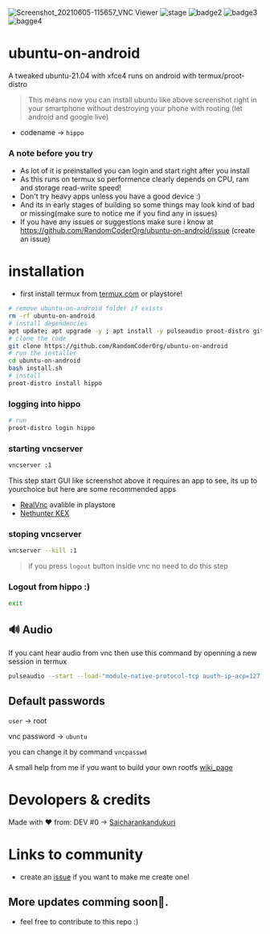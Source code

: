 ![Screenshot_20210605-115657_VNC Viewer](https://user-images.githubusercontent.com/68287637/120882449-b4729680-c5f5-11eb-8a47-c452aefcc882.jpg "A Screenshot of ubuntu xfce showing some pre-installed apps")
![stage](https://img.shields.io/badge/Status-Installable-green) ![badge2](https://img.shields.io/badge/App-Termux-green) ![badge3](https://img.shields.io/badge/Linux%20Distribution-UBUNTU-brightgreen) ![bagge4](https://img.shields.io/badge/Linux%20Distribution__version-21.04%20(hippo)-brightgreen)

# ubuntu-on-android
A tweaked ubuntu-21.04 with xfce4 runs on android with termux/proot-distro

> This means now you can install ubuntu like above screenshot right in your smartphone without destroying your phone with rooting
> (let android and google live)

- codename -> `hippo`

### A note before you try
- As lot of it is preinstalled you can login and start right after you install 
- As this runs on termux so performence clearly depends on CPU, ram and storage read-write speed!
- Don't try heavy apps unless you have a good device :)
- And its in early stages of building so some things may look kind of bad or missing(make sure to notice me if you find any in issues)
- If you have any issues or suggestions make sure i know at https://github.com/RandomCoderOrg/ubuntu-on-android/issue (create an issue)

# installation
- first install termux from [termux.com](https://termux.com) or playstore!
```bash
# remove ubuntu-on-android folder if exists
rm -rf ubuntu-on-android
# install dependencies
apt update; apt upgrade -y ; apt install -y pulseaudio proot-distro git -y
# clone the code
git clone https://github.com/RandomCoderOrg/ubuntu-on-android
# run the installer
cd ubuntu-on-android
bash install.sh
# install
proot-distro install hippo
```
### logging into hippo
```bash
# run
proot-distro login hippo
```
### starting vncserver

```bash
vncserver :1
```
This step start GUI like screenshot above
it requires an app to see, its up to yourchoice but here are some recommended apps
- [RealVnc](https://play.google.com/store/apps/details?id=com.realvnc.viewer.android&hl=en_IN&gl=US) avalible in playstore
- [Nethunter KEX](https://store.nethunter.com/en/packages/com.offsec.nethunter.kex/) 
### stoping vncserver
```bash
vncserver --kill :1
```
> if you press `logout` button inside vnc no need to do this step
### Logout from hippo :)
```bash
exit
```

## 🔊  Audio 
If you cant hear audio from vnc then use this command by openning a new session in termux
```bash
pulseaudio --start --load-"module-native-protocol-tcp auuth-ip-acp=127.0.0.1 auth-anonymus=1" --exit-idle-time=1
```
## Default passwords
`user` -> root



vnc password -> `ubuntu`


you can change it by command `vncpasswd`

A small help from me if you want to build your own rootfs [wiki_page](https://github.com/RandomCoderOrg/ubuntu-on-android/wiki/commands-took-to-make-a-custom-rootfs)
# Devolopers & credits
Made with ❤️ from:
DEV #0 -> [Saicharankandukuri](https://github.com/SaicharanKandukuri)

# Links to community
- create an [issue](https://github.com/RandomCoderOrg/ubuntu-on-android/issues) if you want to make me create one!

## More updates comming soon👊.
- feel free to contribute to this repo :)
